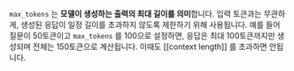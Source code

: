 
`max_tokens` 는 **모델이 생성하는 출력의 최대 길이를 의미**합니다. 입력 토큰과는 무관하게, 생성된 응답이 일정 길이를 초과하지 않도록 제한하기 위해 사용됩니다. 예를 들어 질문이 50토큰이고 `max_tokens` 를 100으로 설정하면, 응답은 최대 100토큰까지만 생성되며 전체는 150토큰으로 계산됩니다. 이때도 [[context length]] 를 초과하면 안됩니다.

